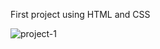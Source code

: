 First project using HTML and CSS

![project-1](https://github.com/user-attachments/assets/6bc93a8c-da31-4c21-9c8a-43ef62530d9f)
